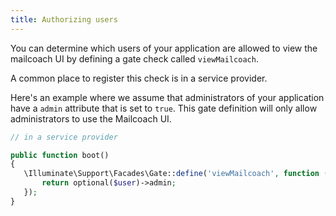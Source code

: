 ```yaml
---
title: Authorizing users
---
```


You can determine which users of your application are allowed to view the mailcoach UI by defining a gate check called `viewMailcoach`.

A common place to register this check is in a service provider. 

Here's an example where we assume that administrators of your application have a `admin` attribute that is set to `true`. This gate definition will only allow administrators to use the Mailcoach UI.

```php
// in a service provider

public function boot()
{
   \Illuminate\Support\Facades\Gate::define('viewMailcoach', function ($user = null) {
       return optional($user)->admin;
   });
}
```

